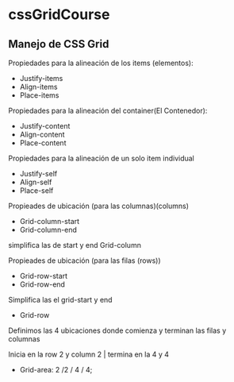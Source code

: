 # cssGridCourse
## Manejo de CSS Grid

Propiedades para la alineación de los items (elementos):

* Justify-items
* Align-items
* Place-items

Propiedades para la alineación del container(El Contenedor):

* Justify-content
* Align-content
* Place-content

Propiedades para la alineación de un solo item individual

* Justify-self
* Align-self
* Place-self

Propieades de ubicación (para las columnas)(columns)

* Grid-column-start
* Grid-column-end

simplifica las de start y end
Grid-column

Propieades de ubicación (para las filas (rows))

* Grid-row-start
* Grid-row-end

Simplifica las el grid-start y end

* Grid-row

Definimos las 4 ubicaciones donde comienza y terminan las filas y columnas

Inicia en la row 2 y column 2 | termina en la 4 y 4

* Grid-area: 2 /2 / 4 / 4;
